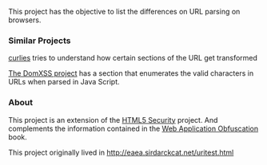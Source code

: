 This project has the objective to list the differences on URL parsing on browsers.

### Similar Projects ###
[curlies](http://code.google.com/p/curlies/) tries to understand how certain sections of the URL get transformed

[The DomXSS project](http://code.google.com/p/domxsswiki/) has a section that enumerates the valid characters in URLs when parsed in Java Script.

### About ###
This project is an extension of the [HTML5 Security](http://code.google.com/p/html5security) project. And complements the information contained in the [Web Application Obfuscation](http://web-obfuscation.googlecode.com/) book.

This project originally lived in http://eaea.sirdarckcat.net/uritest.html